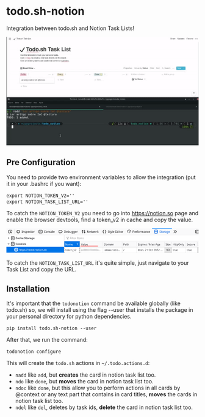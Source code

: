# todo.sh-notion

Integration between todo.sh and Notion Task Lists!

![demonstration](examples/demonstration.gif)

## Pre Configuration

You need to provide two environment variables to allow the integration (put it in your .bashrc if you want):

    export NOTION_TOKEN_V2=''
    export NOTION_TASK_LIST_URL=''


To catch the `NOTION_TOKEN_V2` you need to go into https://notion.so page and enable the browser devtools,
find a token_v2 in cache and copy the value.

![token](examples/notion_token.png)

To catch the `NOTION_TASK_LIST_URL` it's quite simple, just navigate to your Task List and copy the URL.

## Installation

It's important that the `todonotion` command be available globally (like todo.sh)
so, we will install using the flag --user that installs the package in your personal directory for python dependencies.

    pip install todo.sh-notion --user

After that, we run the command:

    todonotion configure

This will create the `todo.sh` actions in `~/.todo.actions.d`:

- `nadd` like `add`, but **creates** the card in notion task list too.
- `ndo` like `done`, but **moves** the card in notion task list too.
- `ndoc` like `done`, but this allow you to perform actions in all cards by @context or any text part that contains in card titles, **moves** the cards in notion task list too.
- `ndel` like `del`, deletes by task ids, **delete** the card in notion task list too.

